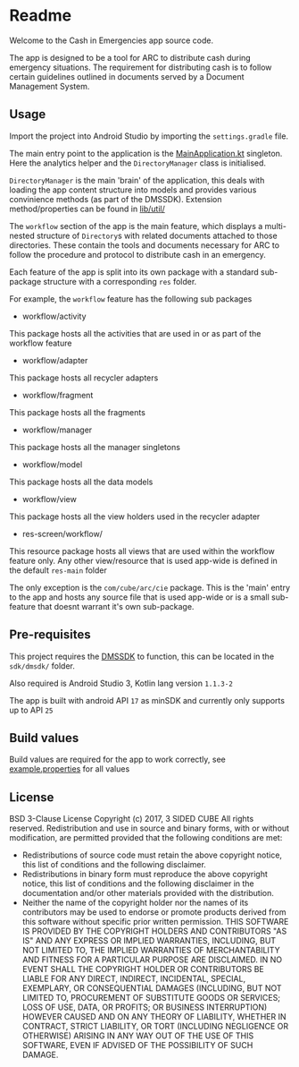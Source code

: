 # Readme

Welcome to the Cash in Emergencies app source code.

The app is designed to be a tool for ARC to distribute cash during emergency situations. The requirement for distributing cash is to follow certain guidelines outlined in documents served by a Document Management System.

## Usage

Import the project into Android Studio by importing the `settings.gradle` file.

The main entry point to the application is the [MainApplication.kt](app/src/main/java/com/cube/arc/cie/MainApplication.kt) singleton. Here the analytics helper and the `DirectoryManager` class is initialised.

`DirectoryManager` is the main 'brain' of the application, this deals with loading the app content structure into models and provides various convinience methods (as part of the DMSSDK). Extension method/properties can be found in [lib/util/](app/src/main/java/com/cube/lib/util/)

The `workflow` section of the app is the main feature, which displays a multi-nested structure of `Directory`s with related documents attached to those directories. These contain the tools and documents necessary for ARC to follow the procedure and protocol to distribute cash in an emergency.

Each feature of the app is split into its own package with a standard sub-package structure with a corresponding `res` folder.

For example, the `workflow` feature has the following sub packages

- workflow/activity

This package hosts all the activities that are used in or as part of the workflow feature

- workflow/adapter

This package hosts all recycler adapters

- workflow/fragment

This package hosts all the fragments

- workflow/manager

This package hosts all the manager singletons

- workflow/model

This package hosts all the data models

- workflow/view

This package hosts all the view holders used in the recycler adapter

- res-screen/workflow/

This resource package hosts all views that are used within the workflow feature only. Any other view/resource that is used app-wide is defined in the default `res-main` folder

The only exception is the `com/cube/arc/cie` package. This is the 'main' entry to the app and hosts any source file that is used app-wide or is a small sub-feature that doesnt warrant it's own sub-package.

## Pre-requisites

This project requires the [DMSSDK](https://github.com/AmericanRedCross/dmssdk-android-framework) to function, this can be located in the `sdk/dmsdk/` folder.

Also required is Android Studio 3, Kotlin lang version `1.1.3-2`

The app is built with android API `17` as minSDK and currently only supports up to API `25`

## Build values

Build values are required for the app to work correctly, see [example.properties](app/example.properties) for all values

## License

BSD 3-Clause License
Copyright (c) 2017, 3 SIDED CUBE
All rights reserved.
Redistribution and use in source and binary forms, with or without
modification, are permitted provided that the following conditions are met:
* Redistributions of source code must retain the above copyright notice, this
  list of conditions and the following disclaimer.
* Redistributions in binary form must reproduce the above copyright notice,
  this list of conditions and the following disclaimer in the documentation
  and/or other materials provided with the distribution.
* Neither the name of the copyright holder nor the names of its
  contributors may be used to endorse or promote products derived from
  this software without specific prior written permission.
THIS SOFTWARE IS PROVIDED BY THE COPYRIGHT HOLDERS AND CONTRIBUTORS "AS IS"
AND ANY EXPRESS OR IMPLIED WARRANTIES, INCLUDING, BUT NOT LIMITED TO, THE
IMPLIED WARRANTIES OF MERCHANTABILITY AND FITNESS FOR A PARTICULAR PURPOSE ARE
DISCLAIMED. IN NO EVENT SHALL THE COPYRIGHT HOLDER OR CONTRIBUTORS BE LIABLE
FOR ANY DIRECT, INDIRECT, INCIDENTAL, SPECIAL, EXEMPLARY, OR CONSEQUENTIAL
DAMAGES (INCLUDING, BUT NOT LIMITED TO, PROCUREMENT OF SUBSTITUTE GOODS OR
SERVICES; LOSS OF USE, DATA, OR PROFITS; OR BUSINESS INTERRUPTION) HOWEVER
CAUSED AND ON ANY THEORY OF LIABILITY, WHETHER IN CONTRACT, STRICT LIABILITY,
OR TORT (INCLUDING NEGLIGENCE OR OTHERWISE) ARISING IN ANY WAY OUT OF THE USE
OF THIS SOFTWARE, EVEN IF ADVISED OF THE POSSIBILITY OF SUCH DAMAGE.
